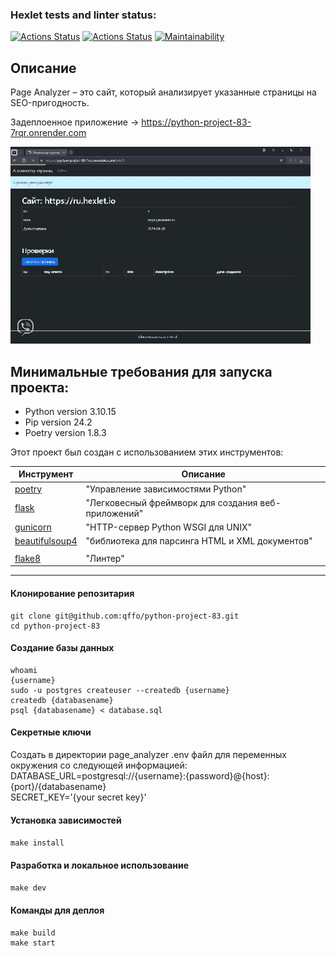 ### Hexlet tests and linter status:
[![Actions Status](https://github.com/qffo/python-project-83/actions/workflows/hexlet-check.yml/badge.svg)](https://github.com/qffo/python-project-83/actions)
[![Actions Status](https://github.com/qffo/python-project-83/actions/workflows/pyci.yml/badge.svg)](https://github.com/qffo/python-project-83/actions)
[![Maintainability](https://api.codeclimate.com/v1/badges/046d5663336892bc4d57/maintainability)](https://codeclimate.com/github/qffo/python-project-83/maintainability)


## Описание

Page Analyzer – это сайт, который анализирует указанные страницы на SEO-пригодность.

Задеплоенное приложение -> https://python-project-83-7rqr.onrender.com

![пример GIF](page_analyzer/static/images/sample.gif)

## Минимальные требования для запуска проекта:
- Python version 3.10.15
- Pip version 24.2
- Poetry version 1.8.3

Этот проект был создан с использованием этих инструментов:

| Инструмент                                                    | Описание                                                  |
|---------------------------------------------------------------|-----------------------------------------------------------|
| [poetry](https://python-poetry.org/)                          | "Управление зависимостями Python"                      |
| [flask](https://flask.palletsprojects.com/en/3.0.x/)          | "Легковесный фреймворк для создания веб-приложений"       |
| [gunicorn](https://gunicorn.org/)                             | "HTTP-сервер Python WSGI для UNIX"                      |
| [beautifulsoup4](https://www.crummy.com/software/BeautifulSoup/bs4/doc.ru/bs4ru.html/) | "библиотека для парсинга HTML и XML документов" |
|  |  |
| [flake8](https://flake8.pycqa.org/)                           | "Линтер"                 |
---

#### Клонирование репозитария
```
git clone git@github.com:qffo/python-project-83.git
cd python-project-83
```  
#### Создание базы данных
```
whoami
{username}
sudo -u postgres createuser --createdb {username} 
createdb {databasename}
psql {databasename} < database.sql
```  
#### Секретные ключи
Создать в директории page_analyzer .env файл для переменных окружения со следующей информацией:  
DATABASE_URL=postgresql://{username}:{password}@{host}:{port}/{databasename}  
SECRET_KEY='{your secret key}'
#### Установка зависимостей
```make install```  
#### Разработка и локальное использование
```make dev```  
#### Команды для деплоя
```
make build    
make start
```  